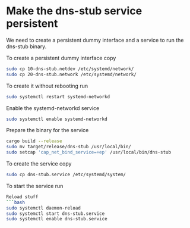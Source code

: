 # Make the dns-stub service persistent

We need to create a persistent dummy interface and a service to run the dns-stub binary.

To create a persistent dummy interface copy 
```bash
sudo cp 10-dns-stub.netdev /etc/systemd/network/
sudo cp 20-dns-stub.network /etc/systemd/network/
```
To create it without rebooting run
```bash
sudo systemctl restart systemd-networkd
```
Enable the systemd-networkd service
```bash
sudo systemctl enable systemd-networkd
```

Prepare the binary for the service
```bash
cargo build --release
sudo mv target/release/dns-stub /usr/local/bin/
sudo setcap 'cap_net_bind_service=+ep' /usr/local/bin/dns-stub
```

To create the service copy
```bash
sudo cp dns-stub.service /etc/systemd/system/
```

To start the service run
```bash
Reload stuff
```bash
sudo systemctl daemon-reload
sudo systemctl start dns-stub.service
sudo systemctl enable dns-stub.service
```

